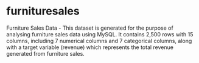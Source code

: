 # furnituresales
Furniture Sales Data - This dataset is generated for the purpose of analysing furniture sales data using MySQL. It contains 2,500 rows with 15 columns, including 7 numerical columns and 7 categorical columns, along with a target variable (revenue) which represents the total revenue generated from furniture sales. 

